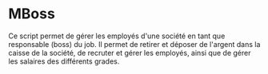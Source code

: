 # MBoss
Ce script permet de gérer les employés d'une société en tant que responsable (boss) du job. Il permet de retirer et déposer de l'argent dans la caisse de la société, de recruter et gérer les employés, ainsi que de gérer les salaires des différents grades.

